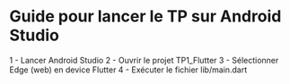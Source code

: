 # Guide pour lancer le TP sur Android Studio
1 - Lancer Android Studio
2 - Ouvrir le projet TP1_Flutter
3 - Sélectionner Edge (web) en device Flutter
4 - Exécuter le fichier lib/main.dart
